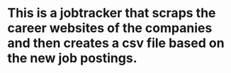 # This is a jobtracker that scraps the career websites of the companies and then creates a csv file based on the new job postings.
#

